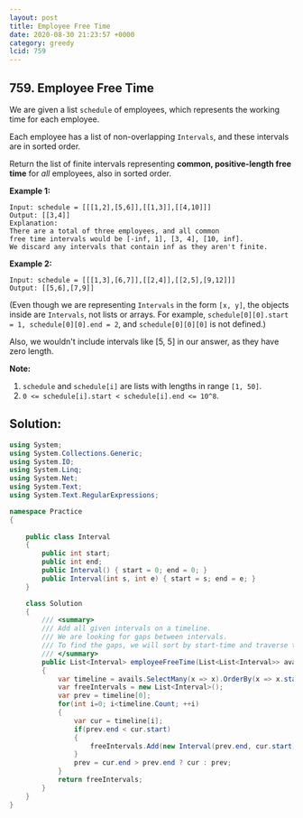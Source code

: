 ```yaml
---
layout: post
title: Employee Free Time
date: 2020-08-30 21:23:57 +0000
category: greedy
lcid: 759
---
```


## 759. Employee Free Time

We are given a list `schedule` of employees, which represents the working time for each employee.

Each employee has a list of non-overlapping `Intervals`, and these intervals are in sorted order.

Return the list of finite intervals representing **common, positive-length free time** for *all* employees, also in sorted order.

**Example 1:**

```
Input: schedule = [[[1,2],[5,6]],[[1,3]],[[4,10]]]
Output: [[3,4]]
Explanation:
There are a total of three employees, and all common
free time intervals would be [-inf, 1], [3, 4], [10, inf].
We discard any intervals that contain inf as they aren't finite.
```



**Example 2:**

```
Input: schedule = [[[1,3],[6,7]],[[2,4]],[[2,5],[9,12]]]
Output: [[5,6],[7,9]]
```



(Even though we are representing `Intervals` in the form `[x, y]`, the objects inside are `Intervals`, not lists or arrays. For example, `schedule[0][0].start = 1, schedule[0][0].end = 2`, and `schedule[0][0][0]` is not defined.)

Also, we wouldn't include intervals like [5, 5] in our answer, as they have zero length.

**Note:**

1. `schedule` and `schedule[i]` are lists with lengths in range `[1, 50]`.
2. `0 <= schedule[i].start < schedule[i].end <= 10^8`.

## Solution:

```c#
using System;
using System.Collections.Generic;
using System.IO;
using System.Linq;
using System.Net;
using System.Text;
using System.Text.RegularExpressions;

namespace Practice
{
	
	public class Interval
	{
		public int start;
		public int end;
		public Interval() { start = 0; end = 0; }
		public Interval(int s, int e) { start = s; end = e; }
	}

	class Solution
	{
		/// <summary>
        /// Add all given intervals on a timeline. 
        /// We are looking for gaps between intervals. 
        /// To find the gaps, we will sort by start-time and traverse the list
        /// </summary>
		public List<Interval> employeeFreeTime(List<List<Interval>> avails)
		{
			var timeline = avails.SelectMany(x => x).OrderBy(x => x.start).ToList();
			var freeIntervals = new List<Interval>();
			var prev = timeline[0];
			for(int i=0; i<timeline.Count; ++i)
			{
				var cur = timeline[i];
				if(prev.end < cur.start)
				{
					freeIntervals.Add(new Interval(prev.end, cur.start));
				}
				prev = cur.end > prev.end ? cur : prev;
			}
			return freeIntervals;
		}
	}
}
```